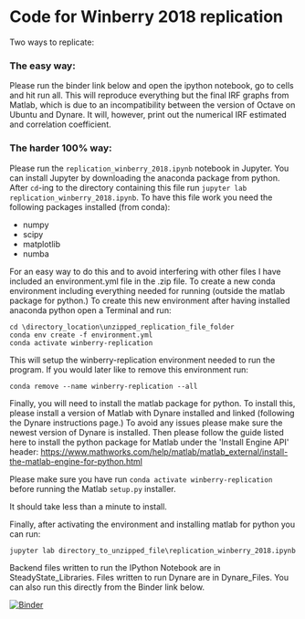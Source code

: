 # Code for Winberry 2018 replication

Two ways to replicate:

### The easy way:
Please run the binder link below and open the ipython notebook, go to cells and hit run all.  This will reproduce everything but the final IRF graphs from Matlab, which is due to an incompatibility between the version of Octave on Ubuntu and Dynare. It will, however, print out the numerical IRF estimated and correlation coefficient.

### The harder 100% way:

Please run the `replication_winberry_2018.ipynb` notebook in Jupyter. You can install Jupyter by downloading the anaconda package from python. After `cd`-ing to the directory containing this file run `jupyter lab replication_winberry_2018.ipynb`.
To have this file work you need the following packages installed (from conda):
- numpy 
- scipy
- matplotlib
- numba

For an easy way to do this and to avoid interfering with other files I have included an environment.yml file in the .zip file. To create a new conda environment including everything needed for running (outside the matlab package for python.) To create this new environment after having installed anaconda python open a Terminal and run:

```
cd \directory_location\unzipped_replication_file_folder
conda env create -f environment.yml
conda activate winberry-replication
```
This will setup the winberry-replication environment needed to run the program. 
If you would later like to remove this environment run:
``` 
conda remove --name winberry-replication --all
```


Finally, you will need to install the matlab package for python. To install this, please install a version of Matlab with Dynare installed and linked (following the Dynare instructions page.) To avoid any issues please make sure the newest version of Dynare is installed. Then please follow the guide listed here to install the python package for Matlab under the 'Install Engine API' header: https://www.mathworks.com/help/matlab/matlab_external/install-the-matlab-engine-for-python.html

Please make sure you have run ```conda activate winberry-replication``` before running the Matlab ```setup.py``` installer. 

It should take less than a minute to install. 

Finally, after activating the environment and installing matlab for python you can run: 
```
jupyter lab directory_to_unzipped_file\replication_winberry_2018.ipynb
```


Backend files written to run the IPython Notebook are in SteadyState_Libraries. Files written to run Dynare are in Dynare_Files.
You can also run this directly from the Binder link below. 

[![Binder](https://mybinder.org/badge_logo.svg)](https://mybinder.org/v2/gh/bkaplowitz/Code-Replication-Winberry/binder)

